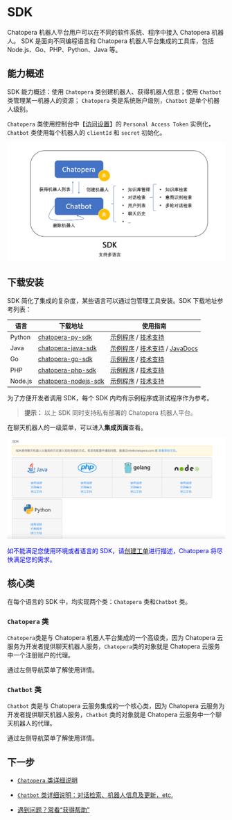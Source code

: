 # SDK

Chatopera 机器人平台用户可以在不同的软件系统、程序中接入 Chatopera 机器人。 SDK 是面向不同编程语言和 Chatopera 机器人平台集成的工具库，包括 Node.js、Go、PHP、Python、Java 等。

## 能力概述

SDK 能力概述：使用 `Chatopera` 类创建机器人、获得机器人信息；使用 `Chatbot` 类管理某一机器人的资源； `Chatopera` 类是系统账户级别，`Chatbot` 是单个机器人级别。

`Chatopera` 类使用控制台中【[访问设置](https://bot.chatopera.com/dashboard/accesssettings)】的 `Personal Access Token` 实例化，`Chatbot` 类使用每个机器人的 `clientId` 和 `secret` 初始化。

![SDK 类关系](../../../../images/products/platform/screenshot-20210802-194710.png)

## 下载安装

SDK 简化了集成的复杂度，某些语言可以通过包管理工具安装。SDK 下载地址参考列表：

| 语言    | 下载地址                                                                      | 使用指南                                                                                                                                                                                                  |
| ------- | ----------------------------------------------------------------------------- | --------------------------------------------------------------------------------------------------------------------------------------------------------------------------------------------------------- |
| Python  | [chatopera-py-sdk](https://pypi.org/project/chatopera/)                       | [示例程序](https://github.com/chatopera/chatopera-py-sdk/blob/master/demo.py) / [技术支持](https://github.com/chatopera/docs/issues/new/choose)                                                           |
| Java    | [chatopera-java-sdk](https://github.com/chatopera/chatopera-sample-java/wiki) | [示例程序](https://github.com/chatopera/chatopera-sample-java) / [技术支持](https://github.com/chatopera/docs/issues/new/choose) / [JavaDocs](https://chatopera.github.io/chatopera-sample-java/apidocs/) |
| Go      | [chatopera-go-sdk](https://github.com/chatopera/chatopera-go-sdk)             | [示例程序](https://github.com/chatopera/chatopera-go-sdk/blob/master/chatopera_test.go) / [技术支持](https://github.com/chatopera/docs/issues/new/choose)                                                 |
| PHP     | [chatopera-php-sdk](https://packagist.org/packages/chatopera/sdk)             | [示例程序](https://github.com/chatopera/chatopera-php-sdk) / [技术支持](https://github.com/chatopera/docs/issues/new/choose)                                                                              |
| Node.js | [chatopera-nodejs-sdk](https://www.npmjs.com/package/@chatopera/sdk)          | [示例程序](https://github.com/chatopera/chatopera-sample-node) / [技术支持](https://github.com/chatopera/docs/issues/new/choose)                                                                          |

为了方便开发者调用 SDK，每个 SDK 内均有示例程序或测试程序作为参考。

> **提示：** 以上 SDK 同时支持私有部署的 Chatopera 机器人平台。

在聊天机器人的一级菜单，可以进入**集成页面**查看。

![集成](../../../../images/products/platform/screenshot-20210802-193746.png)

<font color="blue">如不能满足您使用环境或者语言的 SDK，请[创建工单](https://github.com/chatopera/docs/issues/new?template=1_help.md)进行描述，Chatopera 将尽快满足您的需求。</font>

## 核心类

在每个语言的 SDK 中，均实现两个类：`Chatopera` 类和`Chatbot` 类。

### `Chatopera` 类

`Chatopera`类是与 Chatopera 机器人平台集成的一个高级类，因为 Chatopera 云服务为开发者提供聊天机器人服务，`Chatopera`类的对象就是 Chatopera 云服务中一个注册账户的代理。

通过左侧导航菜单了解使用详情。

### `Chatbot` 类

`Chatbot` 类是与 Chatopera 云服务集成的一个核心类，因为 Chatopera 云服务为开发者提供聊天机器人服务，`Chatbot` 类的对象就是 Chatopera 云服务中一个聊天机器人的代理。

<!-- markup:markdown-end -->

通过左侧导航菜单了解使用详情。

## 下一步

- [`Chatopera` 类详细说明](https://docs.chatopera.com/products/chatbot-platform/references/sdk/chatopera/index.html)

- [`Chatbot` 类详细说明：对话检索、机器人信息及更新，etc.](https://docs.chatopera.com/products/chatbot-platform/references/sdk/chatbot/index.html)

- [遇到问题？常看“获得帮助”](https://docs.chatopera.com/products/chatbot-platform/index.html#帮助)
